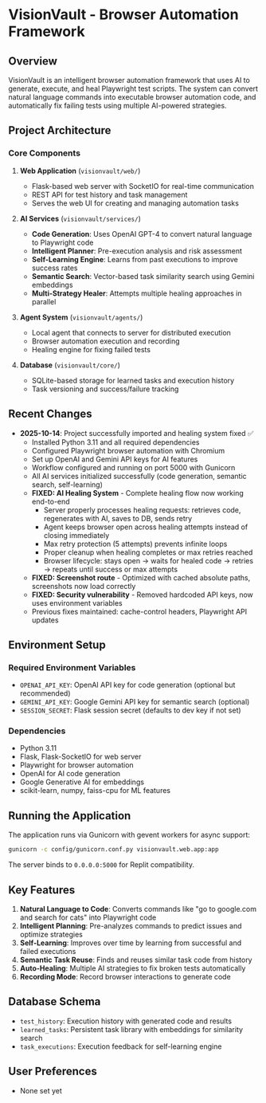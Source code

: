 # VisionVault - Browser Automation Framework

## Overview
VisionVault is an intelligent browser automation framework that uses AI to generate, execute, and heal Playwright test scripts. The system can convert natural language commands into executable browser automation code, and automatically fix failing tests using multiple AI-powered strategies.

## Project Architecture

### Core Components

1. **Web Application** (`visionvault/web/`)
   - Flask-based web server with SocketIO for real-time communication
   - REST API for test history and task management
   - Serves the web UI for creating and managing automation tasks

2. **AI Services** (`visionvault/services/`)
   - **Code Generation**: Uses OpenAI GPT-4 to convert natural language to Playwright code
   - **Intelligent Planner**: Pre-execution analysis and risk assessment
   - **Self-Learning Engine**: Learns from past executions to improve success rates
   - **Semantic Search**: Vector-based task similarity search using Gemini embeddings
   - **Multi-Strategy Healer**: Attempts multiple healing approaches in parallel

3. **Agent System** (`visionvault/agents/`)
   - Local agent that connects to server for distributed execution
   - Browser automation execution and recording
   - Healing engine for fixing failed tests

4. **Database** (`visionvault/core/`)
   - SQLite-based storage for learned tasks and execution history
   - Task versioning and success/failure tracking

## Recent Changes
- **2025-10-14**: Project successfully imported and healing system fixed ✅
  - Installed Python 3.11 and all required dependencies
  - Configured Playwright browser automation with Chromium
  - Set up OpenAI and Gemini API keys for AI features
  - Workflow configured and running on port 5000 with Gunicorn
  - All AI services initialized successfully (code generation, semantic search, self-learning)
  - **FIXED: AI Healing System** - Complete healing flow now working end-to-end
    - Server properly processes healing requests: retrieves code, regenerates with AI, saves to DB, sends retry
    - Agent keeps browser open across healing attempts instead of closing immediately
    - Max retry protection (5 attempts) prevents infinite loops
    - Proper cleanup when healing completes or max retries reached
    - Browser lifecycle: stays open → waits for healed code → retries → repeats until success or max attempts
  - **FIXED: Screenshot route** - Optimized with cached absolute paths, screenshots now load correctly
  - **FIXED: Security vulnerability** - Removed hardcoded API keys, now uses environment variables
  - Previous fixes maintained: cache-control headers, Playwright API updates

## Environment Setup

### Required Environment Variables
- `OPENAI_API_KEY`: OpenAI API key for code generation (optional but recommended)
- `GEMINI_API_KEY`: Google Gemini API key for semantic search (optional)
- `SESSION_SECRET`: Flask session secret (defaults to dev key if not set)

### Dependencies
- Python 3.11
- Flask, Flask-SocketIO for web server
- Playwright for browser automation
- OpenAI for AI code generation
- Google Generative AI for embeddings
- scikit-learn, numpy, faiss-cpu for ML features

## Running the Application

The application runs via Gunicorn with gevent workers for async support:
```bash
gunicorn -c config/gunicorn.conf.py visionvault.web.app:app
```

The server binds to `0.0.0.0:5000` for Replit compatibility.

## Key Features
1. **Natural Language to Code**: Converts commands like "go to google.com and search for cats" into Playwright code
2. **Intelligent Planning**: Pre-analyzes commands to predict issues and optimize strategies
3. **Self-Learning**: Improves over time by learning from successful and failed executions
4. **Semantic Task Reuse**: Finds and reuses similar task code from history
5. **Auto-Healing**: Multiple AI strategies to fix broken tests automatically
6. **Recording Mode**: Record browser interactions to generate code

## Database Schema
- `test_history`: Execution history with generated code and results
- `learned_tasks`: Persistent task library with embeddings for similarity search
- `task_executions`: Execution feedback for self-learning engine

## User Preferences
- None set yet
